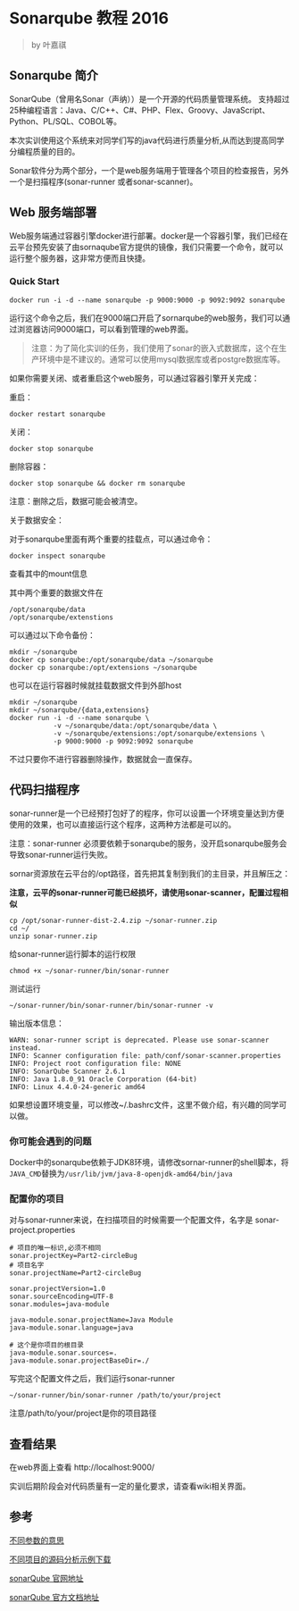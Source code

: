 # Sonarqube 教程 2016

> by 叶嘉祺

## Sonarqube 简介

SonarQube（曾用名Sonar（声纳））是一个开源的代码质量管理系统。 支持超过25种编程语言：Java、C/C++、C#、PHP、Flex、Groovy、JavaScript、Python、PL/SQL、COBOL等。

本次实训使用这个系统来对同学们写的java代码进行质量分析,从而达到提高同学分编程质量的目的。

Sonar软件分为两个部分，一个是web服务端用于管理各个项目的检查报告，另外一个是扫描程序(sonar-runner 或者sonar-scanner)。

## Web 服务端部署

Web服务端通过容器引擎docker进行部署。docker是一个容器引擎，我们已经在云平台预先安装了由sornaqube官方提供的镜像，我们只需要一个命令，就可以运行整个服务器，这非常方便而且快捷。

### Quick Start

```shell
docker run -i -d --name sonarqube -p 9000:9000 -p 9092:9092 sonarqube
```

运行这个命令之后，我们在9000端口开启了sornarqube的web服务，我们可以通过浏览器访问9000端口，可以看到管理的web界面。

> 注意：为了简化实训的任务，我们使用了sonar的嵌入式数据库，这个在生产环境中是不建议的。通常可以使用mysql数据库或者postgre数据库等。

如果你需要关闭、或者重启这个web服务，可以通过容器引擎开关完成：

重启：

```
docker restart sonarqube
```

关闭：
```
docker stop sonarqube
```

删除容器：
```
docker stop sonarqube && docker rm sonarqube
```

注意：删除之后，数据可能会被清空。

关于数据安全：

对于sonarqube里面有两个重要的挂载点，可以通过命令：

```
docker inspect sonarqube
```
查看其中的mount信息

其中两个重要的数据文件在
```
/opt/sonarqube/data
/opt/sonarqube/extenstions
```

可以通过以下命令备份：

```
mkdir ~/sonarqube
docker cp sonarqube:/opt/sonarqube/data ~/sonarqube
docker cp sonarqube:/opt/extensions ~/sonarqube
```

也可以在运行容器时候就挂载数据文件到外部host

```
mkdir ~/sonarqube
mkdir ~/sonarqube/{data,extensions}
docker run -i -d --name sonarqube \
           -v ~/sonarqube/data:/opt/sonarqube/data \
           -v ~/sonarqube/extensions:/opt/sonarqube/extensions \
           -p 9000:9000 -p 9092:9092 sonarqube
```

不过只要你不进行容器删除操作，数据就会一直保存。

## 代码扫描程序

sonar-runner是一个已经预打包好了的程序，你可以设置一个环境变量达到方便使用的效果，也可以直接运行这个程序，这两种方法都是可以的。

注意：sonar-runner 必须要依赖于sonarqube的服务，没开启sonarqube服务会导致sonar-runner运行失败。

sornar资源放在云平台的/opt路径，首先把其复制到我们的主目录，并且解压之：

**注意，云平的sonar-runner可能已经损坏，请使用sonar-scanner，配置过程相似**

```
cp /opt/sonar-runner-dist-2.4.zip ~/sonar-runner.zip
cd ~/
unzip sonar-runner.zip
```

给sonar-runner运行脚本的运行权限
```
chmod +x ~/sonar-runner/bin/sonar-runner
```

测试运行
```
~/sonar-runner/bin/sonar-runner/bin/sonar-runner -v
```

输出版本信息：

```
WARN: sonar-runner script is deprecated. Please use sonar-scanner instead.
INFO: Scanner configuration file: path/conf/sonar-scanner.properties
INFO: Project root configuration file: NONE
INFO: SonarQube Scanner 2.6.1
INFO: Java 1.8.0_91 Oracle Corporation (64-bit)
INFO: Linux 4.4.0-24-generic amd64
```

如果想设置环境变量，可以修改~/.bashrc文件，这里不做介绍，有兴趣的同学可以做。

### 你可能会遇到的问题

Docker中的sonarqube依赖于JDK8环境，请修改sornar-runner的shell脚本，将`JAVA_CMD`替换为`/usr/lib/jvm/java-8-openjdk-amd64/bin/java`

### 配置你的项目

对与sonar-runner来说，在扫描项目的时候需要一个配置文件，名字是 sonar-project.properties

```
# 项目的唯一标识,必须不相同
sonar.projectKey=Part2-circleBug
# 项目名字
sonar.projectName=Part2-circleBug

sonar.projectVersion=1.0
sonar.sourceEncoding=UTF-8
sonar.modules=java-module

java-module.sonar.projectName=Java Module
java-module.sonar.language=java

# 这个是你项目的根目录
java-module.sonar.sources=.
java-module.sonar.projectBaseDir=./

```

写完这个配置文件之后，我们运行sonar-runner

```
~/sonar-runner/bin/sonar-runner /path/to/your/project 
```

注意/path/to/your/project是你的项目路径

## 查看结果

在web界面上查看 http://localhost:9000/

实训后期阶段会对代码质量有一定的量化要求，请查看wiki相关界面。

## 参考

[不同参数的意思](http://docs.codehaus.org/display/SONAR/Analysis+Parameters)

[不同项目的源码分析示例下载](https://github.com/SonarSource/sonar-examples/zipball/master)

[sonarQube 官网地址](http://www.sonarqube.org/)

[sonarQube 官方文档地址](http://docs.codehaus.org/display/SONAR/Documentation)
